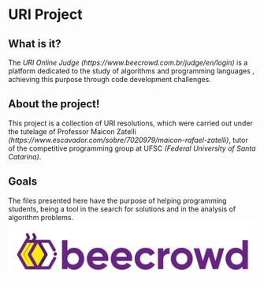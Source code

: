 <h1>URI Project</h1>

<h2>What is it?</h2>
The <i>URI Online Judge (<a>https://www.beecrowd.com.br/judge/en/login</a>)</i> is a platform dedicated to the study of algorithms and programming languages , achieving this purpose through code development challenges.

<h2>About the project!</h2>
This project is a collection of URI resolutions, which were carried out under the tutelage of Professor Maicon Zatelli <i>(<a>https://www.escavador.com/sobre/7020979/maicon-rafael-zatelli</a >)</i>, tutor of the competitive programming group at UFSC <i>(Federal University of Santa Catarina)</i>.

<h2>Goals</h2>
The files presented here have the purpose of helping programming students, being a tool in the search for solutions and in the analysis of algorithm problems.

<img src="/Info/bee-crowd-img.png">
